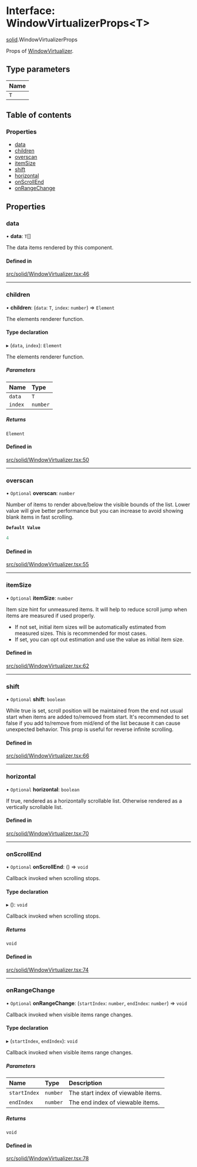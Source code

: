 # Interface: WindowVirtualizerProps\<T\>

[solid](../modules/solid.md).WindowVirtualizerProps

Props of [WindowVirtualizer](../modules/solid.md#windowvirtualizer).

## Type parameters

| Name |
| :------ |
| `T` |

## Table of contents

### Properties

- [data](solid.WindowVirtualizerProps.md#data)
- [children](solid.WindowVirtualizerProps.md#children)
- [overscan](solid.WindowVirtualizerProps.md#overscan)
- [itemSize](solid.WindowVirtualizerProps.md#itemsize)
- [shift](solid.WindowVirtualizerProps.md#shift)
- [horizontal](solid.WindowVirtualizerProps.md#horizontal)
- [onScrollEnd](solid.WindowVirtualizerProps.md#onscrollend)
- [onRangeChange](solid.WindowVirtualizerProps.md#onrangechange)

## Properties

### data

• **data**: `T`[]

The data items rendered by this component.

#### Defined in

[src/solid/WindowVirtualizer.tsx:46](https://github.com/inokawa/virtua/blob/221571fa/src/solid/WindowVirtualizer.tsx#L46)

___

### children

• **children**: (`data`: `T`, `index`: `number`) => `Element`

The elements renderer function.

#### Type declaration

▸ (`data`, `index`): `Element`

The elements renderer function.

##### Parameters

| Name | Type |
| :------ | :------ |
| `data` | `T` |
| `index` | `number` |

##### Returns

`Element`

#### Defined in

[src/solid/WindowVirtualizer.tsx:50](https://github.com/inokawa/virtua/blob/221571fa/src/solid/WindowVirtualizer.tsx#L50)

___

### overscan

• `Optional` **overscan**: `number`

Number of items to render above/below the visible bounds of the list. Lower value will give better performance but you can increase to avoid showing blank items in fast scrolling.

**`Default Value`**

```ts
4
```

#### Defined in

[src/solid/WindowVirtualizer.tsx:55](https://github.com/inokawa/virtua/blob/221571fa/src/solid/WindowVirtualizer.tsx#L55)

___

### itemSize

• `Optional` **itemSize**: `number`

Item size hint for unmeasured items. It will help to reduce scroll jump when items are measured if used properly.

- If not set, initial item sizes will be automatically estimated from measured sizes. This is recommended for most cases.
- If set, you can opt out estimation and use the value as initial item size.

#### Defined in

[src/solid/WindowVirtualizer.tsx:62](https://github.com/inokawa/virtua/blob/221571fa/src/solid/WindowVirtualizer.tsx#L62)

___

### shift

• `Optional` **shift**: `boolean`

While true is set, scroll position will be maintained from the end not usual start when items are added to/removed from start. It's recommended to set false if you add to/remove from mid/end of the list because it can cause unexpected behavior. This prop is useful for reverse infinite scrolling.

#### Defined in

[src/solid/WindowVirtualizer.tsx:66](https://github.com/inokawa/virtua/blob/221571fa/src/solid/WindowVirtualizer.tsx#L66)

___

### horizontal

• `Optional` **horizontal**: `boolean`

If true, rendered as a horizontally scrollable list. Otherwise rendered as a vertically scrollable list.

#### Defined in

[src/solid/WindowVirtualizer.tsx:70](https://github.com/inokawa/virtua/blob/221571fa/src/solid/WindowVirtualizer.tsx#L70)

___

### onScrollEnd

• `Optional` **onScrollEnd**: () => `void`

Callback invoked when scrolling stops.

#### Type declaration

▸ (): `void`

Callback invoked when scrolling stops.

##### Returns

`void`

#### Defined in

[src/solid/WindowVirtualizer.tsx:74](https://github.com/inokawa/virtua/blob/221571fa/src/solid/WindowVirtualizer.tsx#L74)

___

### onRangeChange

• `Optional` **onRangeChange**: (`startIndex`: `number`, `endIndex`: `number`) => `void`

Callback invoked when visible items range changes.

#### Type declaration

▸ (`startIndex`, `endIndex`): `void`

Callback invoked when visible items range changes.

##### Parameters

| Name | Type | Description |
| :------ | :------ | :------ |
| `startIndex` | `number` | The start index of viewable items. |
| `endIndex` | `number` | The end index of viewable items. |

##### Returns

`void`

#### Defined in

[src/solid/WindowVirtualizer.tsx:78](https://github.com/inokawa/virtua/blob/221571fa/src/solid/WindowVirtualizer.tsx#L78)

